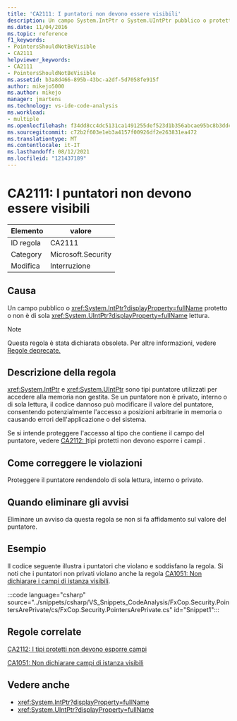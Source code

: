 ```yaml
---
title: 'CA2111: I puntatori non devono essere visibili'
description: Un campo System.IntPtr o System.UIntPtr pubblico o protetto non è di sola lettura.
ms.date: 11/04/2016
ms.topic: reference
f1_keywords:
- PointersShouldNotBeVisible
- CA2111
helpviewer_keywords:
- CA2111
- PointersShouldNotBeVisible
ms.assetid: b3a8d466-895b-43bc-a2df-5d7058fe915f
author: mikejo5000
ms.author: mikejo
manager: jmartens
ms.technology: vs-ide-code-analysis
ms.workload:
- multiple
ms.openlocfilehash: f34dd8cc4dc5131ca1491255def523d1b356abcae95bc8b3ddc0b3e9425fabfd
ms.sourcegitcommit: c72b2f603e1eb3a4157f00926df2e263831ea472
ms.translationtype: MT
ms.contentlocale: it-IT
ms.lasthandoff: 08/12/2021
ms.locfileid: "121437189"
---
```

# <a name="ca2111-pointers-should-not-be-visible"></a>CA2111: I puntatori non devono essere visibili

|Elemento|valore|
|-|-|
|ID regola|CA2111|
|Category|Microsoft.Security|
|Modifica|Interruzione|

## <a name="cause"></a>Causa
Un campo pubblico o <xref:System.IntPtr?displayProperty=fullName> protetto o non è di sola <xref:System.UIntPtr?displayProperty=fullName> lettura.

> [!NOTE]
> Questa regola è stata dichiarata obsoleta. Per altre informazioni, vedere [Regole deprecate.](fxcop-unported-deprecated-rules.md)

## <a name="rule-description"></a>Descrizione della regola
 <xref:System.IntPtr> e <xref:System.UIntPtr> sono tipi puntatore utilizzati per accedere alla memoria non gestita. Se un puntatore non è privato, interno o di sola lettura, il codice dannoso può modificare il valore del puntatore, consentendo potenzialmente l'accesso a posizioni arbitrarie in memoria o causando errori dell'applicazione o del sistema.

Se si intende proteggere l'accesso al tipo che contiene il campo del puntatore, vedere [CA2112: I](../code-quality/ca2112.md)tipi protetti non devono esporre i campi .

## <a name="how-to-fix-violations"></a>Come correggere le violazioni
Proteggere il puntatore rendendolo di sola lettura, interno o privato.

## <a name="when-to-suppress-warnings"></a>Quando eliminare gli avvisi
Eliminare un avviso da questa regola se non si fa affidamento sul valore del puntatore.

## <a name="example"></a>Esempio
Il codice seguente illustra i puntatori che violano e soddisfano la regola. Si noti che i puntatori non privati violano anche la regola [CA1051: Non dichiarare i campi di istanza visibili](/dotnet/fundamentals/code-analysis/quality-rules/ca1051).

:::code language="csharp" source="../snippets/csharp/VS_Snippets_CodeAnalysis/FxCop.Security.PointersArePrivate/cs/FxCop.Security.PointersArePrivate.cs" id="Snippet1":::

## <a name="related-rules"></a>Regole correlate
[CA2112: I tipi protetti non devono esporre campi](../code-quality/ca2112.md)

[CA1051: Non dichiarare campi di istanza visibili](/dotnet/fundamentals/code-analysis/quality-rules/ca1051)

## <a name="see-also"></a>Vedere anche

- <xref:System.IntPtr?displayProperty=fullName>
- <xref:System.UIntPtr?displayProperty=fullName>
